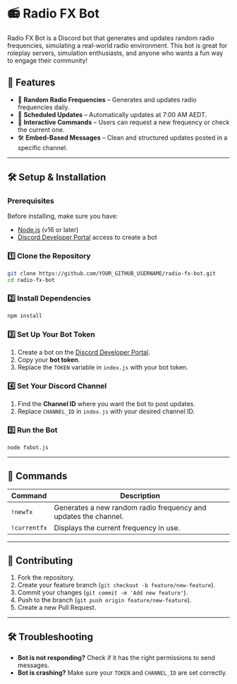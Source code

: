 # 📻 Radio FX Bot

Radio FX Bot is a Discord bot that generates and updates random radio frequencies, simulating a real-world radio environment. This bot is great for roleplay servers, simulation enthusiasts, and anyone who wants a fun way to engage their community!

## 🚀 Features
- 🎵 **Random Radio Frequencies** – Generates and updates radio frequencies daily.
- 🔄 **Scheduled Updates** – Automatically updates at 7:00 AM AEDT.
- 📡 **Interactive Commands** – Users can request a new frequency or check the current one.
- 🛠 **Embed-Based Messages** – Clean and structured updates posted in a specific channel.

---

## 🛠 Setup & Installation
### Prerequisites
Before installing, make sure you have:
- [Node.js](https://nodejs.org/) (v16 or later)
- [Discord Developer Portal](https://discord.com/developers/applications) access to create a bot

### 1️⃣ Clone the Repository
```sh
git clone https://github.com/YOUR_GITHUB_USERNAME/radio-fx-bot.git
cd radio-fx-bot
```

### 2️⃣ Install Dependencies
```sh
npm install
```

### 3️⃣ Set Up Your Bot Token
1. Create a bot on the [Discord Developer Portal](https://discord.com/developers/applications).
2. Copy your **bot token**.
3. Replace the `TOKEN` variable in `index.js` with your bot token.

### 4️⃣ Set Your Discord Channel
1. Find the **Channel ID** where you want the bot to post updates.
2. Replace `CHANNEL_ID` in `index.js` with your desired channel ID.

### 5️⃣ Run the Bot
```sh
node fxbot.js
```

---

## 🔧 Commands
| Command     | Description |
|------------|-------------|
| `!newfx`    | Generates a new random radio frequency and updates the channel. |
| `!currentfx` | Displays the current frequency in use. |

---

## 🤝 Contributing
1. Fork the repository.
2. Create your feature branch (`git checkout -b feature/new-feature`).
3. Commit your changes (`git commit -m 'Add new feature'`).
4. Push to the branch (`git push origin feature/new-feature`).
5. Create a new Pull Request.

---

## 🛠 Troubleshooting
- **Bot is not responding?** Check if it has the right permissions to send messages.
- **Bot is crashing?** Make sure your `TOKEN` and `CHANNEL_ID` are set correctly.

